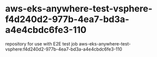 # aws-eks-anywhere-test-vsphere-f4d240d2-977b-4ea7-bd3a-a4e4cbdc6fe3-110
repository for use with E2E test job aws-eks-anywhere-test-vsphere:f4d240d2-977b-4ea7-bd3a-a4e4cbdc6fe3-110
